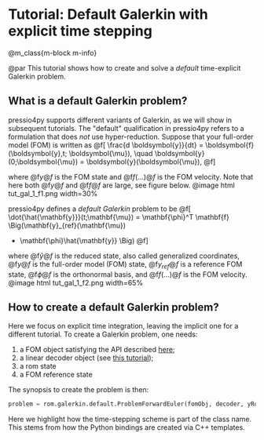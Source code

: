 
# Tutorial: Default Galerkin with explicit time stepping

@m_class{m-block m-info}

@par
This tutorial shows how to create and solve a *default* time-explicit Galerkin problem.

## What is a default Galerkin problem?

pressio4py supports different variants of Galerkin, as we will show in subsequent tutorials.
The "default" qualification in pressio4py refers to a
formulation that does *not* use hyper-reduction.
Suppose that your full-order model (FOM) is written as
@f[
\frac{d \boldsymbol{y}}{dt} =
\boldsymbol{f}(\boldsymbol{y},t; \boldsymbol{\mu}),
\quad \boldsymbol{y}(0;\boldsymbol{\mu}) = \boldsymbol{y}(\boldsymbol{\mu}),
@f]

where @f$y@f$ is the FOM state and @f$f(...)@f$ is the FOM velocity.
Note that here both @f$y@f$ and @f$f@f$ are large, see figure below.
@image html tut_gal_1_f1.png width=30%

pressio4py defines a *default Galerkin* problem to be
@f[
\dot{\hat{\mathbf{y}}}(t;\mathbf{\mu}) =
\mathbf{\phi}^T
\mathbf{f}
\Big(\mathbf{y}_{ref}(\mathbf{\mu})
+ \mathbf{\phi}\hat{\mathbf{y}} \Big)
@f]

where @f$\hat{y}@f$ is the reduced state, also called generalized coordinates,
@f$y@f$ is the full-order model (FOM) state,
@f$y_{ref}@f$ is a reference FOM state, @f$\phi@f$ is the orthonormal basis, and
@f$f(...)@f$ is the FOM velocity.
@image html tut_gal_1_f2.png width=65%

## How to create a default Galerkin problem?

Here we focus on explicit time integration, leaving the implicit one
for a different tutorial.
To create a Galerkin problem, one needs:
1. a FOM object satisfying the API described [here](file:///Users/fnrizzi/Desktop/work/ROM/gitrepos/pressio4py/docs/html/md_pages_prepare_your_app.html);
2. a linear decoder object (see [this tutorial](./md_pages_tutorials_tutorial1.html));
3. a rom state
4. a FOM reference state

The synopsis to create the problem is then:

```py
problem = rom.galerkin.default.ProblemForwardEuler(fomObj, decoder, yRom, yRef)
```
Here we highlight how the time-stepping scheme is part of the class name.
This stems from how the Python bindings are created via C++ templates.
